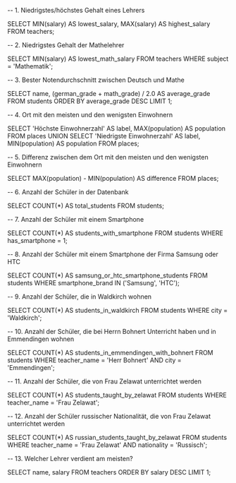-- 1. Niedrigstes/höchstes Gehalt eines Lehrers

SELECT MIN(salary) AS lowest_salary, MAX(salary) AS highest_salary
FROM teachers;

-- 2. Niedrigstes Gehalt der Mathelehrer

SELECT MIN(salary) AS lowest_math_salary
FROM teachers
WHERE subject = 'Mathematik';

-- 3. Bester Notendurchschnitt zwischen Deutsch und Mathe

SELECT name, (german_grade + math_grade) / 2.0 AS average_grade
FROM students
ORDER BY average_grade DESC
LIMIT 1;

-- 4. Ort mit den meisten und den wenigsten Einwohnern

SELECT 
    'Höchste Einwohnerzahl' AS label, MAX(population) AS population
FROM places
UNION
SELECT 
    'Niedrigste Einwohnerzahl' AS label, MIN(population) AS population
FROM places;

-- 5. Differenz zwischen dem Ort mit den meisten und den wenigsten Einwohnern

SELECT 
    MAX(population) - MIN(population) AS difference
FROM places;

-- 6. Anzahl der Schüler in der Datenbank

SELECT COUNT(*) AS total_students
FROM students;

-- 7. Anzahl der Schüler mit einem Smartphone

SELECT COUNT(*) AS students_with_smartphone
FROM students
WHERE has_smartphone = 1;

-- 8. Anzahl der Schüler mit einem Smartphone der Firma Samsung oder HTC

SELECT COUNT(*) AS samsung_or_htc_smartphone_students
FROM students
WHERE smartphone_brand IN ('Samsung', 'HTC');

-- 9. Anzahl der Schüler, die in Waldkirch wohnen

SELECT COUNT(*) AS students_in_waldkirch
FROM students
WHERE city = 'Waldkirch';

-- 10. Anzahl der Schüler, die bei Herrn Bohnert Unterricht haben und in Emmendingen wohnen

SELECT COUNT(*) AS students_in_emmendingen_with_bohnert
FROM students
WHERE teacher_name = 'Herr Bohnert' AND city = 'Emmendingen';

-- 11. Anzahl der Schüler, die von Frau Zelawat unterrichtet werden

SELECT COUNT(*) AS students_taught_by_zelawat
FROM students
WHERE teacher_name = 'Frau Zelawat';

-- 12. Anzahl der Schüler russischer Nationalität, die von Frau Zelawat unterrichtet werden

SELECT COUNT(*) AS russian_students_taught_by_zelawat
FROM students
WHERE teacher_name = 'Frau Zelawat' AND nationality = 'Russisch';

-- 13. Welcher Lehrer verdient am meisten?

SELECT name, salary
FROM teachers
ORDER BY salary DESC
LIMIT 1;
